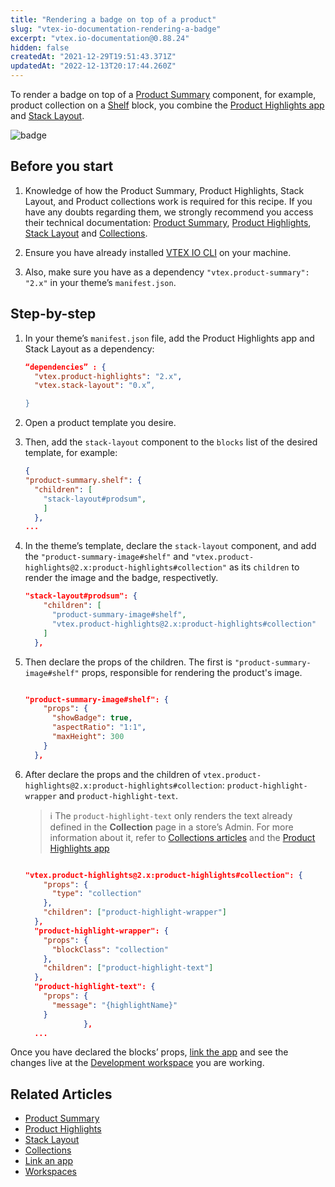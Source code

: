 ```yaml
---
title: "Rendering a badge on top of a product"
slug: "vtex-io-documentation-rendering-a-badge"
excerpt: "vtex.io-documentation@0.88.24"
hidden: false
createdAt: "2021-12-29T19:51:43.371Z"
updatedAt: "2022-12-13T20:17:44.260Z"
---
```


To render a badge on top of a [Product Summary](https://developers.vtex.com/vtex-developer-docs/docs/vtex-product-summary) component, for example, product collection on a [Shelf](https://developers.vtex.com/vtex-developer-docs/docs/vtex-shelf) block, you combine the [Product Highlights app](https://vtex.io/docs/components/all/vtex.product-highlights@2.2.0/) and [Stack Layout](https://developers.vtex.com/vtex-developer-docs/docs/vtex-stack-layout).

![badge](https://cdn.jsdelivr.net/gh/vtexdocs/dev-portal-content@readme-docs/docs/vtex-io/Storefront%20Guides/concepts-1/132249207-502468eb-3dc2-4fc4-a7ef-669ea333a177_11.png)

## Before you start

1. Knowledge of how the Product Summary, Product Highlights, Stack Layout, and Product collections work is required for this recipe. If you have any doubts regarding them, we strongly recommend you access their technical documentation: [Product Summary](https://developers.vtex.com/vtex-developer-docs/docs/vtex-product-summary), [Product Highlights](https://vtex.io/docs/components/all/vtex.product-highlights@2.2.0/), [Stack Layout](https://developers.vtex.com/vtex-developer-docs/docs/vtex-stack-layout) and [Collections](https://help.vtex.com/en/tutorial/creating-collections-beta--yJBHqNMViOAnnnq4fyOye).

2. Ensure you have already installed [VTEX IO CLI](https://developers.vtex.com/vtex-developer-docs/docs/vtex-io-documentation-vtex-io-cli-installation-and-command-reference) on your machine.

3. Also, make sure you have as a dependency `"vtex.product-summary": "2.x"` in your theme’s `manifest.json`.

## Step-by-step

1. In your theme’s `manifest.json` file, add the Product Highlights app and Stack Layout as a dependency:

   ```json
   “dependencies” : {
     "vtex.product-highlights": "2.x",
     "vtex.stack-layout": "0.x”,

   }

   ```

2. Open a product template you desire.

3. Then, add the `stack-layout` component to the `blocks` list of the desired template, for example:

   ```json
   {
   "product-summary.shelf": {
     "children": [
       "stack-layout#prodsum",
       ]
     },
   ...
   ```

4. In the theme’s template, declare the `stack-layout` component, and add the `"product-summary-image#shelf"` and `"vtex.product-highlights@2.x:product-highlights#collection"` as its `children`  to render the image and the badge, respectivetly.

   ```json
   "stack-layout#prodsum": {
       "children": [
         "product-summary-image#shelf",
         "vtex.product-highlights@2.x:product-highlights#collection"
       ]
     },
   ```

5. Then declare the props of the children. The first is `"product-summary-image#shelf"` props, responsible for rendering the product's image.

   ```json

   "product-summary-image#shelf": {
       "props": {
         "showBadge": true,
         "aspectRatio": "1:1",
         "maxHeight": 300
       }
     },
   ```

6. After declare the props and the children of `vtex.product-highlights@2.x:product-highlights#collection`: `product-highlight-wrapper` and `product-highlight-text`.

   > ℹ️ The `product-highlight-text` only renders the text already defined in the **Collection** page in a store’s Admin.  For more information about it, refer to [Collections articles](https://help.vtex.com/en/tutorial/creating-collections-beta--yJBHqNMViOAnnnq4fyOye) and the [Product Highlights app](https://developers.vtex.com/vtex-developer-docs/docs/vtex-product-highlights#configuration)

   ```json

   "vtex.product-highlights@2.x:product-highlights#collection": {
       "props": {
         "type": "collection"
       },
       "children": ["product-highlight-wrapper"]
     },
     "product-highlight-wrapper": {
       "props": {
         "blockClass": "collection"
       },
       "children": ["product-highlight-text"]
     },
     "product-highlight-text": {
       "props": {
         "message": "{highlightName}"
       }
                },
     ...
   ```

Once you have declared the blocks’ props, [link the app](https://developers.vtex.com/vtex-developer-docs/docs/vtex-io-documentation-linking-an-app) and see the changes live at the [Development workspace](https://developers.vtex.com/vtex-developer-docs/docs/vtex-io-documentation-workspace) you are working.

## Related Articles

- [Product Summary](https://developers.vtex.com/vtex-developer-docs/docs/vtex-product-summary)
- [Product Highlights](https://vtex.io/docs/components/all/vtex.product-highlights@2.2.0/)
- [Stack Layout](https://developers.vtex.com/vtex-developer-docs/docs/vtex-stack-layout)
- [Collections](https://help.vtex.com/en/tutorial/creating-collections-beta--yJBHqNMViOAnnnq4fyOye)
- [Link an app](https://developers.vtex.com/vtex-developer-docs/docs/vtex-io-documentation-linking-an-app)
- [Workspaces](https://developers.vtex.com/vtex-developer-docs/docs/vtex-io-documentation-workspace)
